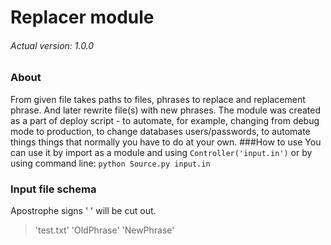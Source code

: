 # Replacer module
###### Actual version: 1.0.0
### About
From given file takes paths to files, phrases to replace and replacement phrase. And later rewrite file(s) with 
new phrases. 
The module was created as a part of deploy script - to automate, for example, changing from debug mode to production, 
to change databases users/passwords, to automate things things that normally you have to do at your own.
###How to use
You can use it by import as a module and using `Controller('input.in')` or by using command line:  `python Source.py input.in` 
### Input file schema
Apostrophe signs  ' ' will be cut out.
> 'test.txt' 'OldPhrase' 'NewPhrase'
